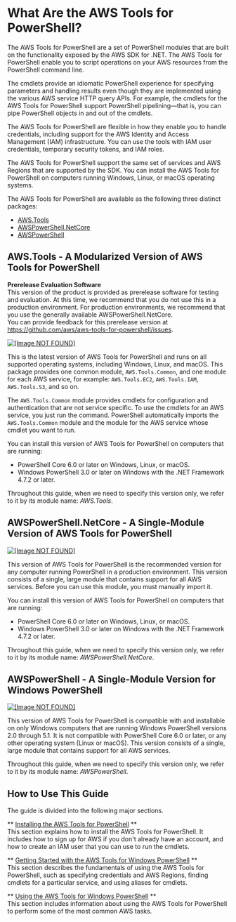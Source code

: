 # What Are the AWS Tools for PowerShell?<a name="pstools-welcome"></a>

The AWS Tools for PowerShell are a set of PowerShell modules that are built on the functionality exposed by the AWS SDK for \.NET\. The AWS Tools for PowerShell enable you to script operations on your AWS resources from the PowerShell command line\. 

The cmdlets provide an idiomatic PowerShell experience for specifying parameters and handling results even though they are implemented using the various AWS service HTTP query APIs\. For example, the cmdlets for the AWS Tools for PowerShell support PowerShell pipelining—that is, you can pipe PowerShell objects in and out of the cmdlets\.

The AWS Tools for PowerShell are flexible in how they enable you to handle credentials, including support for the AWS Identity and Access Management \(IAM\) infrastructure\. You can use the tools with IAM user credentials, temporary security tokens, and IAM roles\.

The AWS Tools for PowerShell support the same set of services and AWS Regions that are supported by the SDK\. You can install the AWS Tools for PowerShell on computers running Windows, Linux, or macOS operating systems\.

The AWS Tools for PowerShell are available as the following three distinct packages:
+ [AWS\.Tools](#pwsh_structure_pstools)
+ [AWSPowerShell\.NetCore](#pwsh_structure_pscore)
+ [AWSPowerShell](#pwsh_structure_psoldwin)

## AWS\.Tools \- A Modularized Version of AWS Tools for PowerShell<a name="pwsh_structure_pstools"></a>

**Prerelease Evaluation Software**  
This version of the product is provided as prerelease software for testing and evaluation\. At this time, we recommend that you do not use this in a production environment\. For production environments, we recommend that you use the generally available AWSPowerShell\.NetCore\.  
You can provide feedback for this prerelease version at [https://github\.com/aws/aws\-tools\-for\-powershell/issues](https://github.com/aws/aws-tools-for-powershell/issues)\. 

[ ![\[Image NOT FOUND\]](http://docs.aws.amazon.com/powershell/latest/userguide/images/PowerShell%2520Gallery-AWS.Tools.Common-blue.svg) ](https://www.powershellgallery.com/packages/AWS.Tools.Common)

This is the latest version of AWS Tools for PowerShell and runs on all supported operating systems, including Windows, Linux, and macOS\. This package provides one common module, `AWS.Tools.Common`, and one module for each AWS service, for example: `AWS.Tools.EC2`, `AWS.Tools.IAM`, `AWS.Tools.S3`, and so on\.

The `AWS.Tools.Common` module provides cmdlets for configuration and authentication that are not service specific\. To use the cmdlets for an AWS service, you just run the command\. PowerShell automatically imports the `AWS.Tools.Common` module and the module for the AWS service whose cmdlet you want to run\.

You can install this version of AWS Tools for PowerShell on computers that are running:
+ PowerShell Core 6\.0 or later on Windows, Linux, or macOS\.
+ Windows PowerShell 3\.0 or later on Windows with the \.NET Framework 4\.7\.2 or later\.

Throughout this guide, when we need to specify this version only, we refer to it by its module name: *AWS\.Tools*\.

## AWSPowerShell\.NetCore \- A Single\-Module Version of AWS Tools for PowerShell<a name="pwsh_structure_pscore"></a>

[ ![\[Image NOT FOUND\]](http://docs.aws.amazon.com/powershell/latest/userguide/images/PowerShell%2520Gallery-AWSPowerShell.Netcore-blue.svg) ](https://www.powershellgallery.com/packages/AWSPowerShell.NetCore/)

This version of AWS Tools for PowerShell is the recommended version for any computer running PowerShell in a production environment\. This version consists of a single, large module that contains support for all AWS services\. Before you can use this module, you must manually import it\.

You can install this version of AWS Tools for PowerShell on computers that are running:
+ PowerShell Core 6\.0 or later on Windows, Linux, or macOS\.
+ Windows PowerShell 3\.0 or later on Windows with the \.NET Framework 4\.7\.2 or later\.

Throughout this guide, when we need to specify this version only, we refer to it by its module name: *AWSPowerShell\.NetCore*\.

## AWSPowerShell \- A Single\-Module Version for Windows PowerShell<a name="pwsh_structure_psoldwin"></a>

[ ![\[Image NOT FOUND\]](http://docs.aws.amazon.com/powershell/latest/userguide/images/PowerShell%2520Gallery-AWSPowerShell-blue.svg) ](https://www.powershellgallery.com/packages/AWSPowerShell/)

This version of AWS Tools for PowerShell is compatible with and installable on only Windows computers that are running Windows PowerShell versions 2\.0 through 5\.1\. It is not compatible with PowerShell Core 6\.0 or later, or any other operating system \(Linux or macOS\)\. This version consists of a single, large module that contains support for all AWS services\.

Throughout this guide, when we need to specify this version only, we refer to it by its module name: *AWSPowerShell*\.

## How to Use This Guide<a name="how-to-use-this-guide"></a>

The guide is divided into the following major sections\.

** [Installing the AWS Tools for PowerShell](pstools-getting-set-up.md) **  
This section explains how to install the AWS Tools for PowerShell\. It includes how to sign up for AWS if you don't already have an account, and how to create an IAM user that you can use to run the cmdlets\.

** [Getting Started with the AWS Tools for Windows PowerShell](pstools-getting-started.md) **  
This section describes the fundamentals of using the AWS Tools for PowerShell, such as specifying credentials and AWS Regions, finding cmdlets for a particular service, and using aliases for cmdlets\.

** [Using the AWS Tools for Windows PowerShell](pstools-using.md) **  
This section includes information about using the AWS Tools for PowerShell to perform some of the most common AWS tasks\.
